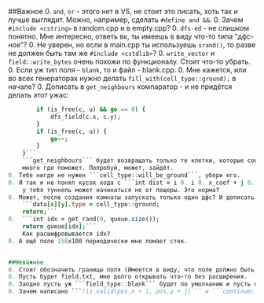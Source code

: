 ﻿##Важное
0. ```and```, ```or``` - этого нет в VS, не стоит это писать, хоть так и лучше выглядит.
    Можно, например, сделать ```#define and &&```.
0. Зачем ```#include <cstring>``` в random.cpp и в empty.cpp?
0. ```dfs-ed``` - не слишком понятно. Мне интересно, ответь вк, ты имеешь в виду что-то типа "дфс-ное"?
0. Не уверен, но если в main.cpp ты используешь ```srand()```, то разве не должен быть
    там же ```#include <cstdlib>```?
0. ```write_vector``` и ```field::write_bytes``` очень похожи по функционалу. Стоит что-то убрать.
0. Если уж тип поля - ```blank```, то и файл - blank.cpp.
0. Мне кажется, или во всех генераторах нужно делать ```fill_with(cell_type::ground);``` в начале?
0. Дописать в ```get_neighbours``` компаратор - и не придётся делать этот ужас:
```for (auto c : neighbours) {
        if (is_free(c, u) && go == 0) {
            dfs_field(c.x, c.y);
        }
        if (is_free(c, u)) {
            go--;
        }
    }```
    ```get_neighbours``` будет возвращать только те клетки, которые соответствуют условию. Это вообще
    много где поможет. Попробуй, может, зайдёт.
0. Тебе нигде не нужен ```cell_type::will_be_ground```, убери его.
0. Я так и не понял кусок кода с ```int dist = i 0. i 0. x_coef + j 0. j 0. y_coef;```. Там происходит что-то странное,
    у тебя туннель может начинаться не от пещеры. Это норма?
0. Может, после создания комнаты запускать только один дфс? И дописать в иф это:
    ```data[x][y].type = cell_type::ground;
    return;```
0.  ```int idx = get_rand(0, queue.size());
    return queue[idx];```
	Как расшифровывается idx?
0. А ещё поле 150х100 периодически мне ломает стек.


##Неважное
0. Стоит обозначить границы поля (Имеется в виду, что поле должно быть окружено стеной).
0. Пусть будет field.txt, мне долго открывать что-то без расширения.
0. Заодно пусть уж ```field_type::blank``` будет по умолчанию и пусть он действительно будет пустым.
0. Зачем написано ```!is_valid(pos.x + i, pos.y + j)``` и ```continue;```, если можно было просто в ифе писать? 
